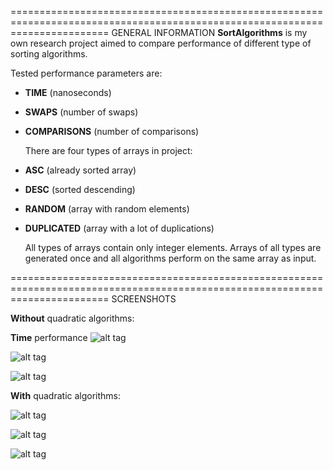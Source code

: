 =============================================================================================================================
                                                GENERAL INFORMATION
  **SortAlgorithms** is my own research project aimed to compare performance of different type of sorting algorithms.
  
Tested performance parameters are: 
- **TIME** (nanoseconds) 
- **SWAPS** (number of swaps) 
- **COMPARISONS** (number of comparisons)

  There are four types of arrays in project: 
- **ASC** (already sorted array)
- **DESC** (sorted descending)
- **RANDOM** (array with random elements)
- **DUPLICATED** (array with a lot of duplications)

  All types of arrays contain only integer elements. Arrays of all types are generated once and all algorithms perform on the same array as input.
  
=============================================================================================================================
                                                SCREENSHOTS
  
  **Without** quadratic algorithms:
  
  **Time** performance
  ![alt tag](https://raw.githubusercontent.com/java-fan/sort-algorithms/master/screenshots/time.jpg)
  
  ![alt tag](https://raw.githubusercontent.com/java-fan/sort-algorithms/master/screenshots/swaps.jpg)
  
  ![alt tag](https://raw.githubusercontent.com/java-fan/sort-algorithms/master/screenshots/comparisons.jpg)

 **With** quadratic algorithms:
  
  ![alt tag](https://raw.githubusercontent.com/java-fan/sort-algorithms/master/screenshots/time_q.jpg)
  
  ![alt tag](https://raw.githubusercontent.com/java-fan/sort-algorithms/master/screenshots/swaps_q.jpg)
  
  ![alt tag](https://raw.githubusercontent.com/java-fan/sort-algorithms/master/screenshots/comparisons_q.jpg)
